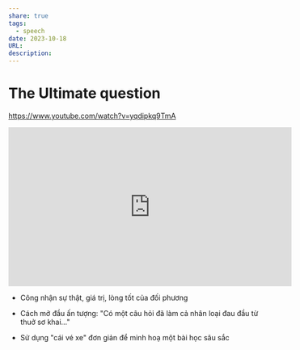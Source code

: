 ```yaml
---
share: true
tags:
  - speech
date: 2023-10-18
URL: 
description: 
---
```


# The Ultimate question

https://www.youtube.com/watch?v=yqdipkq9TmA

<iframe width="560" height="315" src="https://www.youtube.com/embed/yqdipkq9TmA?si=hrYwQd8ojpkSmg1A" title="YouTube video player" frameborder="0" allow="accelerometer; autoplay; clipboard-write; encrypted-media; gyroscope; picture-in-picture; web-share" allowfullscreen></iframe>

- Công nhận sự thật, giá trị, lòng tốt của đối phương

- Cách mở đầu ấn tượng: "Có một câu hỏi đã làm cả nhân loại đau đầu từ thuở sơ khai…"

- Sử dụng "cái vé xe" đơn giản để minh hoạ một bài học sâu sắc